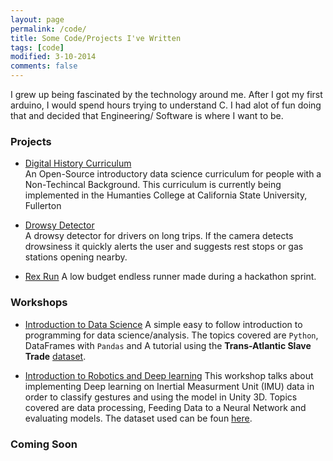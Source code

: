 ```yaml
---
layout: page
permalink: /code/
title: Some Code/Projects I've Written
tags: [code]
modified: 3-10-2014
comments: false
---
```



I grew up being fascinated by the technology around me. After I got my first arduino, I would spend hours trying to understand C. I had alot of fun doing that and decided that Engineering/ Software is where I want to be.

### Projects

* [Digital History Curriculum](https://github.com/bitprj/DigitalHistory)<br>
An Open-Source introductory data science curriculum for people with a Non-Techincal Background. This curriculum is currently being implemented in the Humanties College at California State University, Fullerton

* [Drowsy Detector](https://github.com/ShayanRiyaz/Drowsy-Detector)<br>
A drowsy detector for drivers on long trips. If the camera detects drowsiness it quickly alerts the user and suggests rest stops or gas stations opening nearby.

* [Rex Run](https://github.com/MLH-Fellowship/Rex-Run)
A low budget endless runner made during a hackathon sprint.

### Workshops
* [Introduction to Data Science](https://colab.research.google.com/github/ShayanRiyaz/My-Technical-Workshops/blob/master/Introductory-Data-Science-Workshop/BitUniversity-Workshop.ipynb)
A simple easy to follow introduction to programming for data science/analysis. The topics covered are `Python`, DataFrames with `Pandas` and A tutorial using the **Trans-Atlantic Slave Trade** [dataset](https://www.slavevoyages.org/).

* [Introduction to Robotics and Deep learning](https://colab.research.google.com/github/ShayanRiyaz/My-Technical-Workshops/blob/master/Deep-Learning-Robotics-Workshop/Deep-Learning-and-Robotics-Presentation.ipynb#scrollTo=xhpt8Y9Zz9TM)
This workshop talks about implementing Deep learning on Inertial Measurment Unit (IMU) data in order to classify gestures and using the model in Unity 3D. Topics covered are data processing, Feeding Data to a Neural Network and evaluating models. The dataset used can be foun [here](https://github.com/ShayanRiyaz/My-Technical-Workshops/tree/master/Deep-Learning-Robotics-Workshop/data).



### Coming Soon





